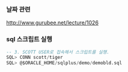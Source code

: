 ### 날짜 관련
http://www.gurubee.net/lecture/1026
### sql 스크립트 실행
````sql
-- 3. SCOTT USER로 접속해서 스크립트를 실행. 
SQL> CONN scott/tiger
SQL> @$ORACLE_HOME/sqlplus/demo/demobld.sql   
````
